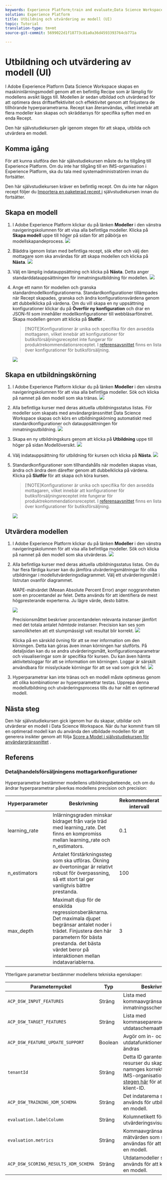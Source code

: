 ```yaml
---
keywords: Experience Platform;train and evaluate;Data Science Workspace;popular topics
solution: Experience Platform
title: Utbildning och utvärdering av modell (UI)
topic: Tutorial
translation-type: tm+mt
source-git-commit: 5699022d1f18773c81a0a36d4593393764cb771a

---
```



# Utbildning och utvärdering av modell (UI)

I Adobe Experience Platform Data Science Workspace skapas en maskininlärningsmodell genom att en befintlig Recipe som är lämplig för modellens avsikt läggs till. Modellen är sedan utbildad och utvärderad för att optimera dess driftseffektivitet och effektivitet genom att finjustera de tillhörande hyperparametrarna. Recept kan återanvändas, vilket innebär att flera modeller kan skapas och skräddarsys för specifika syften med en enda Recept.

Den här självstudiekursen går igenom stegen för att skapa, utbilda och utvärdera en modell.

## Komma igång

För att kunna slutföra den här självstudiekursen måste du ha tillgång till Experience Platform. Om du inte har tillgång till en IMS-organisation i Experience Platform, ska du tala med systemadministratören innan du fortsätter.

Den här självstudiekursen kräver en befintlig recept. Om du inte har någon recept följer du [Importera en paketerad recept i](./import-packaged-recipe-ui.md) självstudiekursen innan du fortsätter.

## Skapa en modell

1. I Adobe Experience Platform klickar du på länken **Modeller** i den vänstra navigeringskolumnen för att visa alla befintliga modeller. Klicka på **Skapa modell** uppe till höger på sidan för att påbörja en modellskapandeprocess.
   ![](../images/models-recipes/train-evaluate-ui/models_browse.png)

2. Bläddra igenom listan med befintliga recept, sök efter och välj den mottagare som ska användas för att skapa modellen och klicka på **Nästa**.
   ![](../images/models-recipes/train-evaluate-ui/select_recipe.png)

3. Välj en lämplig indatauppsättning och klicka på **Nästa**. Detta anger standarddatauppsättningen för inmatningsutbildning för modellen.
   ![](../images/models-recipes/train-evaluate-ui/select_dataset.png)

4. Ange ett namn för modellen och granska standardmodellkonfigurationerna. Standardkonfigurationer tillämpades när Recept skapades, granska och ändra konfigurationsvärdena genom att dubbelklicka på värdena. Om du vill skapa en ny uppsättning konfigurationer klickar du på **Överför ny konfiguration** och drar en JSON-fil som innehåller modellkonfigurationer till webbläsarfönstret. Skapa modellen genom att klicka på **Slutför** .
   >[!NOTE]Konfigurationer är unika och specifika för den avsedda mottagaren, vilket innebär att konfigurationer för butiksförsäljningsreceptet inte fungerar för produktrekommendationsreceptet. I [referensavsnittet](#reference) finns en lista över konfigurationer för butiksförsäljning.

   ![](../images/models-recipes/train-evaluate-ui/name_and_configure.png)

## Skapa en utbildningskörning

1. I Adobe Experience Platform klickar du på länken **Modeller** i den vänstra navigeringskolumnen för att visa alla befintliga modeller. Sök och klicka på namnet på den modell som ska tränas.
   ![](../images/models-recipes/train-evaluate-ui/models_browse.png)

2. Alla befintliga kurser med deras aktuella utbildningsstatus listas. För modeller som skapats med användargränssnittet Data Science Workspace skapas och körs en utbildningskörning automatiskt med standardkonfigurationer och datauppsättningen för inmatningsutbildning.
   ![](../images/models-recipes/train-evaluate-ui/model_overview.png)

3. Skapa en ny utbildningskurs genom att klicka på **Utbildning** uppe till höger på sidan Modellöversikt.
   ![](../images/models-recipes/train-evaluate-ui/training_input.png)

4. Välj indatauppsättning för utbildning för kursen och klicka på **Nästa**.
   ![](../images/models-recipes/train-evaluate-ui/training_configuration.png)

5. Standardkonfigurationer som tillhandahålls när modellen skapas visas, ändra och ändra dem därefter genom att dubbelklicka på värdena. Klicka på **Slutför** för att skapa och köra kursen.
   >[!NOTE]Konfigurationer är unika och specifika för den avsedda mottagaren, vilket innebär att konfigurationer för butiksförsäljningsreceptet inte fungerar för produktrekommendationsreceptet. I [referensavsnittet](#reference) finns en lista över konfigurationer för butiksförsäljning.

   ![](../images/models-recipes/train-evaluate-ui/training_configuration.png)

## Utvärdera modellen

1. I Adobe Experience Platform klickar du på länken **Modeller** i den vänstra navigeringskolumnen för att visa alla befintliga modeller. Sök och klicka på namnet på den modell som ska utvärderas.
   ![](../images/models-recipes/train-evaluate-ui/models_browse.png)

2. Alla befintliga kurser med deras aktuella utbildningsstatus listas. Om du har flera färdiga kurser kan du jämföra utvärderingsmätningar för olika utbildningar i modellutvärderingsdiagrammet. Välj ett utvärderingsmått i listrutan ovanför diagrammet.

   MAPE-mätvärdet (Meean Absolute Percent Error) anger noggrannheten som en procentandel av felet. Detta används för att identifiera de mest högpresterande experterna. Ju lägre värde, desto bättre.

   ![](../images/models-recipes/train-evaluate-ui/complete_training_run.png)

   Precisionsmåttet beskriver procentandelen relevanta instanser jämfört med det totala antalet *hämtade* instanser. Precision kan ses som sannolikheten att ett slumpmässigt valt resultat blir korrekt.
   ![](../images/models-recipes/train-evaluate-ui/multiple_training_runs.png)

   Klicka på en särskild övning för att se mer information om den körningen. Detta kan göras även innan körningen har slutförts. På detaljsidan kan du se andra utvärderingsmått, konfigurationsparametrar och visualiseringar som är specifika för kursen. Du kan även hämta aktivitetsloggar för att se information om körningen. Loggar är särskilt användbara för misslyckade körningar för att se vad som gick fel.
   ![](../images/models-recipes/train-evaluate-ui/activity_logs.png)

3. Hyperparametrar kan inte tränas och en modell måste optimeras genom att olika kombinationer av hyperparametrar testas. Upprepa denna modellutbildning och utvärderingsprocess tills du har nått en optimerad modell.

## Nästa steg

Den här självstudiekursen gick igenom hur du skapar, utbildar och utvärderar en modell i Data Science Workspace. När du har kommit fram till en optimerad modell kan du använda den utbildade modellen för att generera insikter genom att följa [Score a Model i självstudiekursen för användargränssnittet](./score-model-ui.md) .

## Referens

### Detaljhandelsförsäljningens mottagarkonfigurationer

Hyperparametrar bestämmer modellens utbildningsbeteende, och om du ändrar hyperparametrar påverkas modellens precision och precision:

| Hyperparameter | Beskrivning | Rekommenderat intervall |
--- | --- | ---
| learning_rate | Inlärningsgraden minskar bidraget från varje träd med learning_rate. Det finns en kompromiss mellan learning_rate och n_estimators. | 0.1 | [2 - 10] / antal skattare |
| n_estimators | Antalet förstärkningssteg som ska utföras. Ökning av övertoningar är relativt robust för överpassning, så ett stort tal ger vanligtvis bättre prestanda. | 100 | 100 - 1000 |
| max_depth | Maximalt djup för de enskilda regressionsberäknarna. Det maximala djupet begränsar antalet noder i trädet. Finjustera den här parametern för bästa prestanda. det bästa värdet beror på interaktionen mellan indatavariablerna. | 3 | 4 - 10 |

Ytterligare parametrar bestämmer modellens tekniska egenskaper:

| Parameternyckel | Typ | Beskrivning |
| ----- | ----- | ----- |
| `ACP_DSW_INPUT_FEATURES` | Sträng | Lista med kommaavgränsade inmatningsschemaattribut. |
| `ACP_DSW_TARGET_FEATURES` | Sträng | Lista med kommaseparerade utdataschemaattribut. |
| `ACP_DSW_FEATURE_UPDATE_SUPPORT` | Boolean | Avgör om in- och utdatafunktionerna kan ändras |
| `tenantId` | Sträng | Detta ID garanterar att de resurser du skapar namnges korrekt och finns i IMS-organisationen. [Följ stegen här](../../xdm/api/getting-started.md#know-your-tenant-id) för att hitta ditt klient-ID. |
| `ACP_DSW_TRAINING_XDM_SCHEMA` | Sträng | Det indatarema som används för utbildning av en modell. |
| `evaluation.labelColumn` | Sträng | Kolumnetikett för utvärderingsvisualiseringar. |
| `evaluation.metrics` | Sträng | Kommaavgränsad lista med mätvärden som ska användas för att utvärdera en modell. |
| `ACP_DSW_SCORING_RESULTS_XDM_SCHEMA` | Sträng | Utdatamodeller som används för att klassificera en modell. |